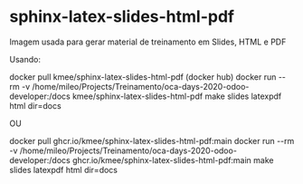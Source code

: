 # sphinx-latex-slides-html-pdf
Imagem usada para gerar material de treinamento em Slides, HTML e PDF

Usando:

docker pull kmee/sphinx-latex-slides-html-pdf (docker hub)
docker run --rm -v /home/mileo/Projects/Treinamento/oca-days-2020-odoo-developer:/docs kmee/sphinx-latex-slides-html-pdf  make slides latexpdf html dir=docs

OU

docker pull ghcr.io/kmee/sphinx-latex-slides-html-pdf:main
docker run --rm -v /home/mileo/Projects/Treinamento/oca-days-2020-odoo-developer:/docs ghcr.io/kmee/sphinx-latex-slides-html-pdf:main  make slides latexpdf html dir=docs
